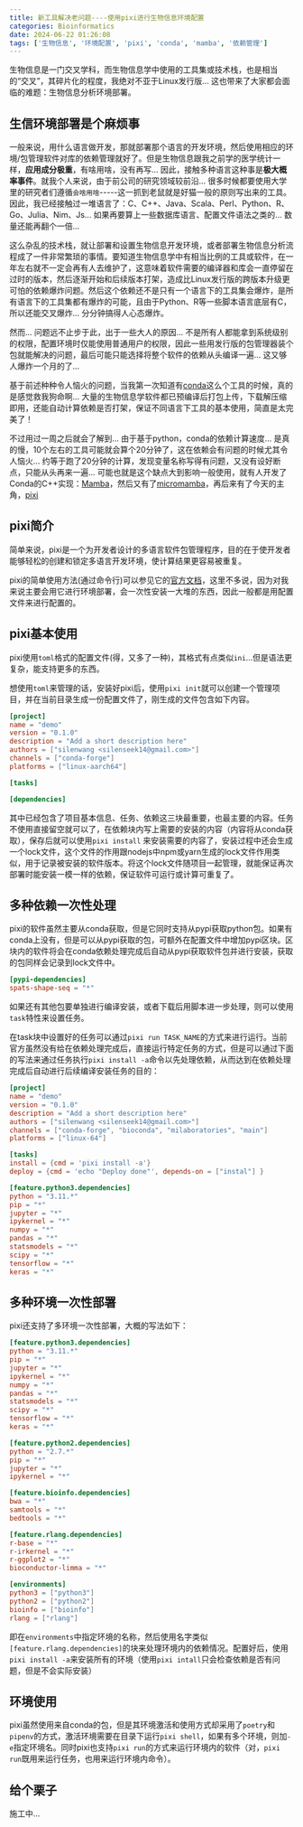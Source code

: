 ```yaml
---
title: 新工具解决老问题----使用pixi进行生物信息环境配置
categories: Bioinformatics
date: 2024-06-22 01:26:08
tags: ['生物信息', '环境配置', 'pixi', 'conda', 'mamba', '依赖管理']
---
```


生物信息是一门交叉学科，而生物信息学中使用的工具集或技术栈，也是相当的“交叉”，其碎片化的程度，我绝对不亚于Linux发行版... 这也带来了大家都会面临的难题：生物信息分析环境部署。

<!-- 摘要部分 -->
<!-- more -->

## 生信环境部署是个麻烦事

一般来说，用什么语言做开发，那就部署那个语言的开发环境，然后使用相应的环境/包管理软件对库的依赖管理就好了。但是生物信息跟我之前学的医学统计一样，**应用成分极重**，有啥用啥，没有再写... 因此，接触多种语言这种事是**极大概率事件**。就我个人来说，由于前公司的研究领域较前沿... 很多时候都要使用大学里的研究者们遵循`会啥用啥`-----这一抓到老鼠就是好猫一般的原则写出来的工具。因此，我已经接触过一堆语言了：C、C++、Java、Scala、Perl、Python、R、Go、Julia、Nim、Js... 如果再要算上一些数据库语言、配置文件语法之类的... 数量还能再翻个一倍...

这么杂乱的技术栈，就让部署和设置生物信息开发环境，或者部署生物信息分析流程成了一件非常繁琐的事情。要知道生物信息学中有相当比例的工具或软件，在一年左右就不一定会再有人去维护了，这意味着软件需要的编译器和库会一直停留在过时的版本，然后逐渐开始和后续版本打架，造成比Linux发行版的跨版本升级更可怕的依赖爆炸问题。然后这个依赖还不是只有一个语言下的工具集会爆炸，是所有语言下的工具集都有爆炸的可能，且由于Python、R等一些脚本语言底层有C，所以还能交叉爆炸... 分分钟搞得人心态爆炸。

然而... 问题远不止步于此，出于一些大人的原因... 不是所有人都能拿到系统级别的权限，配置环境时仅能使用普通用户的权限，因此一些用发行版的包管理器装个包就能解决的问题，最后可能只能选择将整个软件的依赖从头编译一遍... 这又够人爆炸一个月的了...

基于前述种种令人恼火的问题，当我第一次知道有[conda](https://anaconda.org/)这么个工具的时候，真的是感觉救我狗命啊... 大量的生物信息学软件都已预编译后打包上传，下载解压缩即用，还能自动计算依赖是否打架，保证不同语言下工具的基本使用，简直是太完美了！

不过用过一周之后就会了解到... 由于基于python，conda的依赖计算速度... 是真的慢，10个左右的工具可能就会算个20分钟了，这在依赖会有问题的时候尤其令人恼火... 约等于跑了20分钟的计算，发现变量名称写得有问题，又没有设好断点，只能从头再来一遍... 可能也就是这个缺点大到影响一般使用，就有人开发了Conda的C++实现：[Mamba](https://mamba.readthedocs.io/en/latest/user_guide/mamba.html)，然后又有了[micromamba](https://mamba.readthedocs.io/en/latest/user_guide/micromamba.html)，再后来有了今天的主角，[pixi](https://pixi.sh/latest/)

## pixi简介

简单来说，pixi是一个为开发者设计的多语言软件包管理程序，目的在于使开发者能够轻松的创建和锁定多语言开发环境，使计算结果更容易被重复。

pixi的简单使用方法(通过命令行)可以参见它的[官方文档](https://pixi.sh/latest/)，这里不多说，因为对我来说主要会用它进行环境部署，会一次性安装一大堆的东西，因此一般都是用配置文件来进行配置的。

## pixi基本使用

pixi使用`toml`格式的配置文件(得，又多了一种)，其格式有点类似`ini`...但是语法更复杂，能支持更多的东西。

想使用`toml`来管理的话，安装好pixi后，使用`pixi init`就可以创建一个管理项目，并在当前目录生成一份配置文件了，刚生成的文件包含如下内容。

```toml
[project]
name = "demo"
version = "0.1.0"
description = "Add a short description here"
authors = ["silenwang <silenseek14@gmail.com>"]
channels = ["conda-forge"]
platforms = ["linux-aarch64"]

[tasks]

[dependencies]
```

其中已经包含了项目基本信息、任务、依赖这三块最重要，也最主要的内容。任务不使用直接留空就可以了，在依赖块内写上需要的安装的内容（内容将从conda获取），保存后就可以使用`pixi install` 来安装需要的内容了，安装过程中还会生成一个lock文件，这个文件的作用跟nodejs中npm或yarn生成的lock文件作用类似，用于记录被安装的软件版本。将这个lock文件随项目一起管理，就能保证再次部署时能安装一模一样的依赖，保证软件可运行或计算可重复了。

## 多种依赖一次性处理

pixi的软件虽然主要从conda获取，但是它同时支持从pypi获取python包。如果有conda上没有，但是可以从pypi获取的包，可额外在配置文件中增加pypi区块。区块内的软件将会在conda依赖处理完成后自动从pypi获取软件包并进行安装，获取的包同样会记录到lock文件中。

```toml
[pypi-dependencies]
spats-shape-seq = "*"
```

如果还有其他包要单独进行编译安装，或者下载后用脚本进一步处理，则可以使用`task`特性来设置任务。

在task块中设置好的任务可以通过`pixi run TASK_NAME`的方式来进行运行。当前官方虽然没有给在依赖处理完成后，直接运行特定任务的方式，但是可以通过下面的写法来通过任务执行`pixi install -a`命令以先处理依赖，从而达到在依赖处理完成后自动进行后续编译安装任务的目的：

```toml
[project]
name = "demo"
version = "0.1.0"
description = "Add a short description here"
authors = ["silenwang <silenseek14@gmail.com>"]
channels = ["conda-forge", "bioconda", "milaboratories", "main"]
platforms = ["linux-64"]

[tasks]
install = {cmd = 'pixi install -a'}
deploy = {cmd = 'echo "Deploy done"', depends-on = ["instal"] }

[feature.python3.dependencies]
python = "3.11.*"
pip = "*"
jupyter = "*"
ipykernel = "*"
numpy = "*"
pandas = "*"
statsmodels = "*"
scipy = "*"
tensorflow = "*"
keras = "*"
```

## 多种环境一次性部署

pixi还支持了多环境一次性部署，大概的写法如下：

```toml
[feature.python3.dependencies]
python = "3.11.*"
pip = "*"
jupyter = "*"
ipykernel = "*"
numpy = "*"
pandas = "*"
statsmodels = "*"
scipy = "*"
tensorflow = "*"
keras = "*"

[feature.python2.dependencies]
python = "2.7.*"
pip = "*"
jupyter = "*"
ipykernel = "*"

[feature.bioinfo.dependencies]
bwa = "*"
samtools = "*"
bedtools = "*"

[feature.rlang.dependencies]
r-base = "*"
r-irkernel = "*"
r-ggplot2 = "*"
bioconductor-limma = "*"

[environments]
python3 = ["python3"]
python2 = ["python2"]
bioinfo = ["bioinfo"]
rlang = ["rlang"]
```

即在`environments`中指定环境的名称，然后使用名字类似`[feature.rlang.dependencies]`的块来处理环境内的依赖情况。配置好后，使用`pixi install -a`来安装所有的环境（使用`pixi intall`只会检查依赖是否有问题，但是不会实际安装）

## 环境使用

pixi虽然使用来自conda的包，但是其环境激活和使用方式却采用了`poetry`和`pipenv`的方式，激活环境需要在目录下运行`pixi shell`，如果有多个环境，则加`-e`指定环境名。同时pixi也支持`pixi run`的方式来运行环境内的软件（对，`pixi run`既用来运行任务，也用来运行环境内命令）。

## 给个栗子

施工中...
